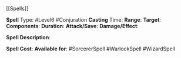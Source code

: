 [[Spells]] 

**Spell** Type: #Level6 #Conjuration
**Casting** Time:
**Range**:
**Target**:
**Components**:
**Duration**:
**Attack/Save**:
**Damage/Effect**:

**Spell Description**: 
	

**Spell Cost**:
**Available for**: #SorcererSpell #WarlockSpell #WizardSpell 